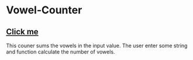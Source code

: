 # Vowel-Counter
## [Click me](https://miracerdin.github.io/Vowel-Counter/)
This couner sums the vowels in the input value. The user enter some string and function calculate the number of vowels.
